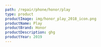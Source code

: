 ```yaml
---
path: /repair/phone/honor/play
type: product
productImage: img/honor_play_2018_icon.png
productName: Play
productBrand: Honor
productDescription: ghg
productYear: 2019
---
```

